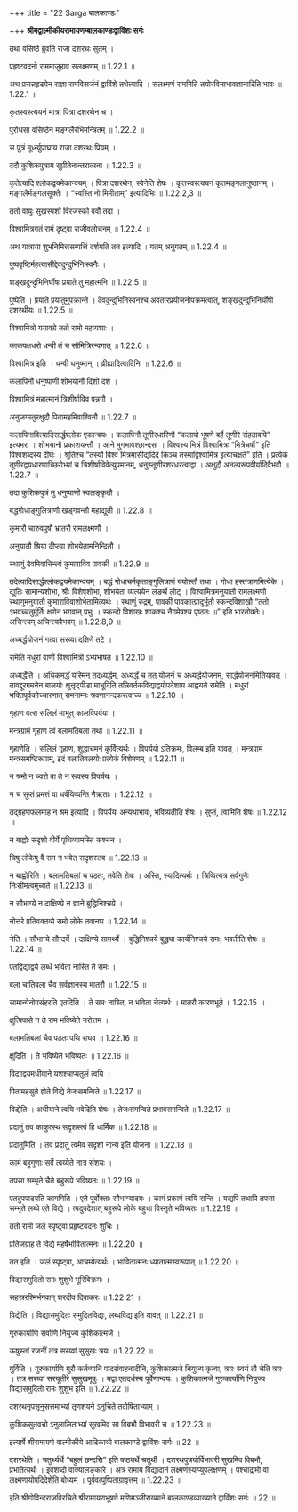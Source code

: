 +++
title = "22 Sarga बालकाण्डः"

+++
**श्रीमद्वाल्मीकीयरामायणम्बालकाण्डःद्वाविंशः सर्गः**

तथा वसिष्ठे ब्रुवति राजा दशरथः सुतम् ।

प्रहृष्टवदनो राममाजुहाव सलक्ष्मणम् ॥ 1.22.1 ॥

अथ प्रसन्नहृदयेन राज्ञा रामविसर्जनं द्वाविंशे तथेत्यादि । सलक्ष्मणं राममिति तयोरविनाभावज्ञानादिति भावः ॥ 1.22.1 ॥

कृतस्वस्त्ययनं मात्रा पित्रा दशरथेन च ।

पुरोधसा वसिष्ठेन मङ्गलैरभिमन्त्रितम् ॥ 1.22.2 ॥

स पुत्रं मूर्ध्न्युपाघ्राय राजा दशरथः प्रियम् ।

ददौ कुशिकपुत्राय सुप्रीतेनान्तरात्मना ॥ 1.22.3 ॥

कृतेत्यादि श्लोकद्वयमेकान्वयम् । पित्रा दशरथेन, स्वेनेति शेषः । कृतस्वस्त्ययनं कृतमङ्गलानुष्ठानम् । मङ्गलैर्मङ्गलसूक्तैः । “स्वस्ति नो मिमीताम्” इत्यादिभिः ॥ 1.22.2,3 ॥

ततो वायुः सुखस्पर्शो विरजस्को ववौ तदा ।

विश्वामित्रगतं रामं दृष्ट्वा राजीवलोचनम् ॥ 1.22.4 ॥

अथ यात्राया शुभनिमित्तसम्पत्तिं दर्शयति तत इत्यादि । गतम् अनुगतम् ॥ 1.22.4 ॥

पुष्पवृष्टिर्महत्यासीद्देवदुन्दुभिनिःस्वनैः ।

शङ्खदुन्दुभिनिर्घोषः प्रयाते तु महात्मनि ॥ 1.22.5 ॥

पुष्पेति । प्रयाते प्रयातुमुपक्रान्ते । देवदुन्दुभिनिस्वनश्च अवतारप्रयोजनोपक्रमत्वात्, शङ्खदुन्दुभिनिर्घोषो दशरथीयः ॥ 1.22.5 ॥

विश्वामित्रो ययावग्रे ततो रामो महायशाः ।

काकपक्षधरो धन्वी तं च सौमित्रिरन्वगात् ॥ 1.22.6 ॥

विश्वामित्र इति । धन्वी धनुष्मान् । व्रीह्यादित्वादिनिः ॥ 1.22.6 ॥

कलापिनौ धनुष्पाणी शोभयानौ दिशो दश ।

विश्वामित्रं महात्मानं त्रिशीर्षाविव पन्नगौ ।

अनुजग्मतुरक्षुद्रौ पितामहमिवाश्विनौ ॥ 1.22.7 ॥

कलापिनावित्यादिसार्द्धश्लोक एकान्वयः । कलापिनौ तूणीरधारिणौ “कलापो भूषणे बर्हे तूणीरे संहतावपि” इत्यमरः । शोभयानौ प्रकाशयन्तौ । आने मुगभावश्छान्दसः । विश्वस्य मित्रं विश्वामित्रः “मित्रेचर्षौ” इति विश्वशब्दस्य दीर्घः । श्रुतिश्च “तस्यों विश्वं मित्रमासीद्यदिदं किञ्च तस्माद्विश्वामित्र इत्याचक्षते” इति । प्रत्येकं तूणीरद्वयधारणाच्छिरोभ्यां च त्रिशीर्षाविवेत्युपमानम्, धनुस्तूणीरशरधरत्वाद्वा । अक्षुद्रौ अनल्परूपवीर्यादिवैभवौ ॥ 1.22.7 ॥

तदा कुशिकपुत्रं तु धनुष्पाणी स्वलङ्कृतौ ।

बद्धगोधाङ्गुलित्राणौ खड्गवन्तौ महाद्युती ॥ 1.22.8 ॥

कुमारौ चारुवपुषौ भ्रातरौ रामलक्ष्मणौ ।

अनुयातौ श्रिया दीप्त्या शोभयेतामनिन्दितौ ।

स्थाणुं देवमिवाचिन्त्यं कुमाराविव पावकी ॥ 1.22.9 ॥

तदेत्यादिसार्द्धश्लोकद्वयमेकान्वयम् । बद्धं गोधाचर्मकृताङ्गुलित्राणं ययोस्तौ तथा । गोधा हस्तत्राणमित्येके । द्युतिः सामान्यशोभा, श्रीः विशेषशोभा, शोभयेतां व्यत्ययेन लङर्थे लोट् । विश्वामित्रमनुयातौ रामलक्ष्मणौ स्थाणुमनुयातौ कुमाराविवाशोभेतामित्यर्थः । स्थाणुं रुद्रम्, पावकी पावकात्प्रादुर्भूतौ स्कन्दविशाखौ “ततो ऽभवच्चतुर्मूर्तिः क्षणेन भगवान् प्रभुः । स्कन्दो विशाखः शाकश्च नैगमेषश्च पृष्ठतः ॥” इति भारतोक्तेः। अचिन्त्यम् अचिन्त्यवैभवम् ॥ 1.22.8,9 ॥

अध्यर्द्धयोजनं गत्वा सरय्वा दक्षिणे तटे ।

रामेति मधुरां वाणीं विश्वामित्रो ऽभ्यभाषत ॥ 1.22.10 ॥

अध्यर्द्धेति । अधिकमर्द्धं यस्मिन् तदध्यर्द्धम्, अध्यर्द्धं च तत् योजनं च अध्यर्द्धयोजनम्, सार्द्धयोजनमितियावत् । तावद्दूरगमनेन बालयोः क्षुत्तृट्पीडा माभूदिति तन्निवर्तकविद्याद्वयोपदेशाय आह्वयते रामेति । मधुरां भक्तिपूर्वकोच्चारणात् रामनाम्नः श्रवणानन्दकरत्वाच्च ॥ 1.22.10 ॥

गृहाण वत्स सलिलं माभूत् कालविपर्ययः ।

मन्त्रग्रामं गृहाण त्वं बलामतिबलां तथा ॥ 1.22.11 ॥

गृहाणेति । सलिलं गृहाण, शुद्धाचमनं कुर्वित्यर्थः । विपर्ययो ऽतिक्रमः, विलम्ब इति यावत् । मन्त्रग्रामं मन्त्रसमष्टिरूपाम्, इदं बलातिबलयोः प्रत्येकं विशेषणम् ॥ 1.22.11 ॥

न श्रमो न ज्वरो वा ते न रूपस्य विपर्ययः ।

न च सुप्तं प्रमत्तं वा धर्षयिष्यन्ति नैऋताः ॥ 1.22.12 ॥

तद्ग्रहणफलमाह न श्रम इत्यादि । विपर्ययः अन्यथाभावः, भविष्यतीति शेषः । सुप्तं, त्वामिति शेषः ॥ 1.22.12 ॥

न बाह्वोः सदृशो वीर्ये पृथिव्यामस्ति कश्चन ।

त्रिषु लोकेषु वै राम न भवेत् सदृशस्तव ॥ 1.22.13 ॥

न बाह्वोरिति । बलामतिबलां च पठतः, तवेति शेषः । अस्ति, स्यादित्यर्थः । त्रिष्वित्यत्र सर्वगुणैः निःसीमत्वमुच्यते ॥ 1.22.13 ॥

न सौभाग्ये न दाक्षिण्ये न ज्ञाने बुद्धिनिश्चये ।

नोत्तरे प्रतिवक्तव्ये समो लोके तवानघ ॥ 1.22.14 ॥

नेति । सौभाग्ये सौन्दर्ये । दाक्षिण्ये सामर्थ्ये । बुद्धिनिश्चये बुद्ध्या कार्यनिश्चये समः, भवतीति शेषः ॥ 1.22.14 ॥

एतद्विद्याद्वये लब्धे भविता नास्ति ते समः ।

बला चातिबला चैव सर्वज्ञानस्य मातरौ ॥ 1.22.15 ॥

सामान्येनोपसंहरति एतदिति । ते समः नास्ति, न भविता चेत्यर्थः । मातरौ कारणभूते ॥ 1.22.15 ॥

क्षुत्पिपासे न ते राम भविष्येते नरोत्तम ।

बलामतिबलां चैव पठतः पथि राघव ॥ 1.22.16 ॥

क्षुदिति । ते भविष्येते भविष्यतः ॥ 1.22.16 ॥

विद्याद्वयमधीयाने यशश्चाप्यतुलं त्वयि ।

पितामहसुते ह्येते विद्ये तेजःसमन्विते ॥ 1.22.17 ॥

विद्येति । अधीयाने त्वयि भवेदिति शेषः । तेजःसमन्विते प्रभावसमन्विते ॥ 1.22.17 ॥

प्रदातुं तव काकुत्स्थ सदृशस्त्वं हि धार्मिक ॥ 1.22.18 ॥

प्रदातुमिति । तव प्रदातुं त्वमेव सदृशो नान्य इति योजना ॥ 1.22.18 ॥

कामं बहुगुणाः सर्वे त्वय्येते नात्र संशयः ।

तपसा सम्भृते चैते बहुरूपे भविष्यतः ॥ 1.22.19 ॥

एतदुपपादयति काममिति । एते पूर्वोक्ताः सौभाग्यादयः । कामं प्रकामं त्वयि सन्ति । यद्यपि तथापि तपसा सम्भृते लब्धे एते विद्ये । त्वदुपदेशात् बहुरूपे लोके बहुधा विस्तृते भविष्यतः ॥ 1.22.19 ॥

ततो रामो जलं स्पृष्ट्वा प्रहृष्टवदनः शुचिः ।

प्रतिजग्राह ते विद्ये महर्षेर्भावितात्मनः ॥ 1.22.20 ॥

तत इति । जलं स्पृष्ट्वा, आचम्येत्यर्थः । भावितात्मनः ध्यातात्मस्वरूपात् ॥ 1.22.20 ॥

विद्यासमुदितो रामः शुशुभे भूरिविक्रमः ।

सहस्ररश्मिर्भगवान् शरदीव दिवाकरः ॥ 1.22.21 ॥

विद्येति । विद्यासमुदितः समुदितविद्यः, लब्धविद्य इति यावत् ॥ 1.22.21 ॥

गुरुकार्याणि सर्वाणि नियुज्य कुशिकात्मजे ।

ऊषुस्तां रजनीं तत्र सरय्वां सुसुखः त्रयः ॥ 1.22.22 ॥

गुर्विति । गुरुकार्याणि गुरौ कर्तव्यानि पादसंवाहनादीनि, कुशिकात्मजे नियुज्य कृत्वा, त्रयः स्वयं तौ चेति त्रयः । तत्र सरय्वां सरयूतीरे सुसुखमूषुः । यद्वा एतदर्धस्य पूर्वेणान्वयः । कुशिकात्मजे गुरुकार्याणि नियुज्य विद्यासमुदितो रामः शुशुभ इति ॥ 1.22.22 ॥

दशरथनृपसूनुसत्तमाभ्यां तृणशयने ऽनुचिते तदोषिताभ्याम् ।

कुशिकसुतवचो ऽनुलालिताभ्यां सुखमिव सा विबभौ विभावरी च ॥ 1.22.23 ॥

इत्यार्षे श्रीरामायणे वाल्मीकीये आदिकाव्ये बालकाण्डे द्वाविंशः सर्गः ॥ 22 ॥

दशरथेति । चतुर्थ्यर्थे “बहुलं छन्दसि” इति षष्ठ्यर्थे चतुर्थी । दशरथपुत्रयोर्विभावरी सुखमिव विबभौ, प्रभातेत्यर्थः । इवशब्दो वाक्यालङ्कारे । अत्र रामाय विद्यादानं लक्ष्मणस्याप्युपलक्षणम् । पश्चाद्रामो वा लक्ष्मणायोपदिदेशेति बोध्यम् । पूर्ववत्पुष्पिताग्रावृत्तम् ॥ 1.22.23 ॥

इति श्रीगोविन्दराजविरचिते श्रीरामायणभूषणे मणिमञ्जीराख्याने बालकाण्डव्याख्याने द्वाविंशः सर्गः ॥ 22 ॥
